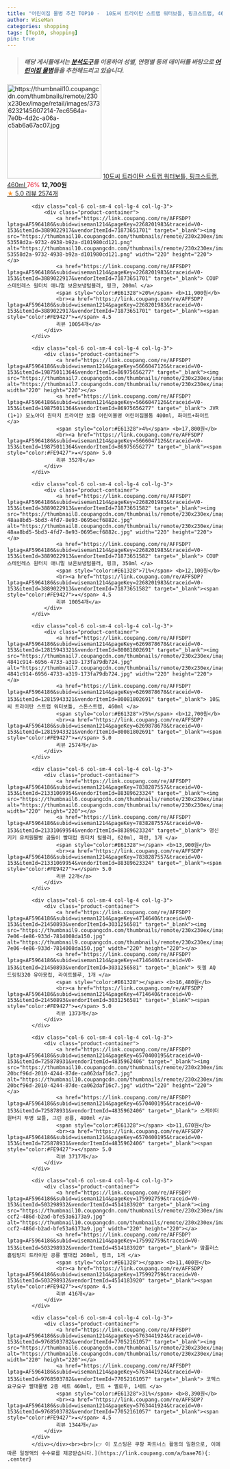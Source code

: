 ```yaml
---
title: "어린이집 물병 추천 TOP10 -  10도씨 트라이탄 스트랩 워터보틀, 핑크스트랩, 460ml "
author: WiseMan
categories: shopping
tags: [Top10, shopping]
pin: true
---
```


> ##### 해당 게시물에서는 [**분석도구**](https://itemscout.io/)를 이용하여 **성별**, **연령별** 등의 데이터를 바탕으로 [**어린이집 물병**](https://link.coupang.com/a/baae76)들을 추천해드리고 있습니다.
<div class="container"><div class="row">
            <div class="col-6 col-sm-4 col-lg-4 col-lg-3">
                <div class="product-container">
                    <a href="https://link.coupang.com/re/AFFSDP?lptag=AF5964186&subid=wiseman1214&pageKey=6269878678&traceid=V0-153&itemId=12815943325&vendorItemId=80081802697" target="_blank"><img src="https://thumbnail10.coupangcdn.com/thumbnails/remote/230x230ex/image/retail/images/3736232145607214-7ec6564a-7e0b-4d2c-a06a-c5ab6a67ac07.jpg" alt="https://thumbnail10.coupangcdn.com/thumbnails/remote/230x230ex/image/retail/images/3736232145607214-7ec6564a-7e0b-4d2c-a06a-c5ab6a67ac07.jpg" width="220" height="220"></a>
                    <a href="https://link.coupang.com/re/AFFSDP?lptag=AF5964186&subid=wiseman1214&pageKey=6269878678&traceid=V0-153&itemId=12815943325&vendorItemId=80081802697" target="_blank"> 10도씨 트라이탄 스트랩 워터보틀, 핑크스트랩, 460ml </a>
                    <span style="color:#E61328">76%</span> <b>12,700원</b>
                    <br><a href="https://link.coupang.com/re/AFFSDP?lptag=AF5964186&subid=wiseman1214&pageKey=6269878678&traceid=V0-153&itemId=12815943325&vendorItemId=80081802697" target="_blank"><span style="color:#FE9427">★</span> 5.0
                    리뷰 2574개</a>
                </div>
            </div>
            
            <div class="col-6 col-sm-4 col-lg-4 col-lg-3">
                <div class="product-container">
                    <a href="https://link.coupang.com/re/AFFSDP?lptag=AF5964186&subid=wiseman1214&pageKey=2268201983&traceid=V0-153&itemId=3889022917&vendorItemId=71873651701" target="_blank"><img src="https://thumbnail10.coupangcdn.com/thumbnails/remote/230x230ex/image/retail/images/2959779854209713-53558d2a-9732-4938-b92a-d101980cd121.png" alt="https://thumbnail10.coupangcdn.com/thumbnails/remote/230x230ex/image/retail/images/2959779854209713-53558d2a-9732-4938-b92a-d101980cd121.png" width="220" height="220"></a>
                    <a href="https://link.coupang.com/re/AFFSDP?lptag=AF5964186&subid=wiseman1214&pageKey=2268201983&traceid=V0-153&itemId=3889022917&vendorItemId=71873651701" target="_blank"> COUP 스테인레스 원터치 애니멀 보온보냉텀블러, 핑크, 200ml </a>
                    <span style="color:#E61328">20%</span> <b>11,900원</b>
                    <br><a href="https://link.coupang.com/re/AFFSDP?lptag=AF5964186&subid=wiseman1214&pageKey=2268201983&traceid=V0-153&itemId=3889022917&vendorItemId=71873651701" target="_blank"><span style="color:#FE9427">★</span> 4.5
                    리뷰 10054개</a>
                </div>
            </div>
            
            <div class="col-6 col-sm-4 col-lg-4 col-lg-3">
                <div class="product-container">
                    <a href="https://link.coupang.com/re/AFFSDP?lptag=AF5964186&subid=wiseman1214&pageKey=5666047126&traceid=V0-153&itemId=19875011364&vendorItemId=86975656277" target="_blank"><img src="https://thumbnail7.coupangcdn.com/thumbnails/remote/230x230ex/image/vendor_inventory/124c/f90b4b3503404214fd5907dbf950859f018d7dd252e54e16931a69f0a294.jpg" alt="https://thumbnail7.coupangcdn.com/thumbnails/remote/230x230ex/image/vendor_inventory/124c/f90b4b3503404214fd5907dbf950859f018d7dd252e54e16931a69f0a294.jpg" width="220" height="220"></a>
                    <a href="https://link.coupang.com/re/AFFSDP?lptag=AF5964186&subid=wiseman1214&pageKey=5666047126&traceid=V0-153&itemId=19875011364&vendorItemId=86975656277" target="_blank"> JVR (1+1) 모노아이 원터치 트라이탄 보틀 어린이물병 어린이집물통 400ml, 화이트+화이트 </a>
                    <span style="color:#E61328">4%</span> <b>17,800원</b>
                    <br><a href="https://link.coupang.com/re/AFFSDP?lptag=AF5964186&subid=wiseman1214&pageKey=5666047126&traceid=V0-153&itemId=19875011364&vendorItemId=86975656277" target="_blank"><span style="color:#FE9427">★</span> 5.0
                    리뷰 352개</a>
                </div>
            </div>
            
            <div class="col-6 col-sm-4 col-lg-4 col-lg-3">
                <div class="product-container">
                    <a href="https://link.coupang.com/re/AFFSDP?lptag=AF5964186&subid=wiseman1214&pageKey=2268201983&traceid=V0-153&itemId=3889022913&vendorItemId=71873651582" target="_blank"><img src="https://thumbnail8.coupangcdn.com/thumbnails/remote/230x230ex/image/retail/images/1744418117104717-48aa8bd5-5bd3-4fd7-8e93-0695ecf6882c.jpg" alt="https://thumbnail8.coupangcdn.com/thumbnails/remote/230x230ex/image/retail/images/1744418117104717-48aa8bd5-5bd3-4fd7-8e93-0695ecf6882c.jpg" width="220" height="220"></a>
                    <a href="https://link.coupang.com/re/AFFSDP?lptag=AF5964186&subid=wiseman1214&pageKey=2268201983&traceid=V0-153&itemId=3889022913&vendorItemId=71873651582" target="_blank"> COUP 스테인레스 원터치 애니멀 보온보냉텀블러, 핑크, 350ml </a>
                    <span style="color:#E61328">71%</span> <b>12,100원</b>
                    <br><a href="https://link.coupang.com/re/AFFSDP?lptag=AF5964186&subid=wiseman1214&pageKey=2268201983&traceid=V0-153&itemId=3889022913&vendorItemId=71873651582" target="_blank"><span style="color:#FE9427">★</span> 4.5
                    리뷰 10054개</a>
                </div>
            </div>
            
            <div class="col-6 col-sm-4 col-lg-4 col-lg-3">
                <div class="product-container">
                    <a href="https://link.coupang.com/re/AFFSDP?lptag=AF5964186&subid=wiseman1214&pageKey=6269878678&traceid=V0-153&itemId=12815943321&vendorItemId=80081802691" target="_blank"><img src="https://thumbnail7.coupangcdn.com/thumbnails/remote/230x230ex/image/retail/images/4353046590177663-4841c914-6956-4733-a319-173fa79db724.jpg" alt="https://thumbnail7.coupangcdn.com/thumbnails/remote/230x230ex/image/retail/images/4353046590177663-4841c914-6956-4733-a319-173fa79db724.jpg" width="220" height="220"></a>
                    <a href="https://link.coupang.com/re/AFFSDP?lptag=AF5964186&subid=wiseman1214&pageKey=6269878678&traceid=V0-153&itemId=12815943321&vendorItemId=80081802691" target="_blank"> 10도씨 트라이탄 스트랩 워터보틀, 스톤스트랩, 460ml </a>
                    <span style="color:#E61328">75%</span> <b>12,700원</b>
                    <br><a href="https://link.coupang.com/re/AFFSDP?lptag=AF5964186&subid=wiseman1214&pageKey=6269878678&traceid=V0-153&itemId=12815943321&vendorItemId=80081802691" target="_blank"><span style="color:#FE9427">★</span> 5.0
                    리뷰 2574개</a>
                </div>
            </div>
            
            <div class="col-6 col-sm-4 col-lg-4 col-lg-3">
                <div class="product-container">
                    <a href="https://link.coupang.com/re/AFFSDP?lptag=AF5964186&subid=wiseman1214&pageKey=7838287557&traceid=V0-153&itemId=21331069954&vendorItemId=88389623324" target="_blank"><img src="https://thumbnail6.coupangcdn.com/thumbnails/remote/230x230ex/image/vendor_inventory/4e97/99b291f174d04f1f220c558fc438e3d0e712fa7af72e7ad5199a527bd285.jpg" alt="https://thumbnail6.coupangcdn.com/thumbnails/remote/230x230ex/image/vendor_inventory/4e97/99b291f174d04f1f220c558fc438e3d0e712fa7af72e7ad5199a527bd285.jpg" width="220" height="220"></a>
                    <a href="https://link.coupang.com/re/AFFSDP?lptag=AF5964186&subid=wiseman1214&pageKey=7838287557&traceid=V0-153&itemId=21331069954&vendorItemId=88389623324" target="_blank"> 명신 키키 유치원물병 곰돌이 빨대컵 원터치 텀블러, 620ml, 파란, 1개 </a>
                    <span style="color:#E61328"></span> <b>13,900원</b>
                    <br><a href="https://link.coupang.com/re/AFFSDP?lptag=AF5964186&subid=wiseman1214&pageKey=7838287557&traceid=V0-153&itemId=21331069954&vendorItemId=88389623324" target="_blank"><span style="color:#FE9427">★</span> 5.0
                    리뷰 22개</a>
                </div>
            </div>
            
            <div class="col-6 col-sm-4 col-lg-4 col-lg-3">
                <div class="product-container">
                    <a href="https://link.coupang.com/re/AFFSDP?lptag=AF5964186&subid=wiseman1214&pageKey=4714640&traceid=V0-153&itemId=21450893&vendorItemId=3031256581" target="_blank"><img src="https://thumbnail9.coupangcdn.com/thumbnails/remote/230x230ex/image/product/image/vendoritem/2018/08/10/3031256581/f33f3659-7e06-4e86-933d-7814008da150.jpg" alt="https://thumbnail9.coupangcdn.com/thumbnails/remote/230x230ex/image/product/image/vendoritem/2018/08/10/3031256581/f33f3659-7e06-4e86-933d-7814008da150.jpg" width="220" height="220"></a>
                    <a href="https://link.coupang.com/re/AFFSDP?lptag=AF5964186&subid=wiseman1214&pageKey=4714640&traceid=V0-153&itemId=21450893&vendorItemId=3031256581" target="_blank"> 릿첼 AQ 드링킹320 유아용컵, 라이트블루, 1개 </a>
                    <span style="color:#E61328"></span> <b>16,480원</b>
                    <br><a href="https://link.coupang.com/re/AFFSDP?lptag=AF5964186&subid=wiseman1214&pageKey=4714640&traceid=V0-153&itemId=21450893&vendorItemId=3031256581" target="_blank"><span style="color:#FE9427">★</span> 5.0
                    리뷰 1373개</a>
                </div>
            </div>
            
            <div class="col-6 col-sm-4 col-lg-4 col-lg-3">
                <div class="product-container">
                    <a href="https://link.coupang.com/re/AFFSDP?lptag=AF5964186&subid=wiseman1214&pageKey=6570400195&traceid=V0-153&itemId=725878931&vendorItemId=4835962406" target="_blank"><img src="https://thumbnail10.coupangcdn.com/thumbnails/remote/230x230ex/image/retail/images/2890080999858683-20bcf96d-2010-4244-87de-ca062daf16c7.jpg" alt="https://thumbnail10.coupangcdn.com/thumbnails/remote/230x230ex/image/retail/images/2890080999858683-20bcf96d-2010-4244-87de-ca062daf16c7.jpg" width="220" height="220"></a>
                    <a href="https://link.coupang.com/re/AFFSDP?lptag=AF5964186&subid=wiseman1214&pageKey=6570400195&traceid=V0-153&itemId=725878931&vendorItemId=4835962406" target="_blank"> 스케이터 원터치 투명 보틀, 그린 공룡, 480ml </a>
                    <span style="color:#E61328"></span> <b>11,670원</b>
                    <br><a href="https://link.coupang.com/re/AFFSDP?lptag=AF5964186&subid=wiseman1214&pageKey=6570400195&traceid=V0-153&itemId=725878931&vendorItemId=4835962406" target="_blank"><span style="color:#FE9427">★</span> 5.0
                    리뷰 3717개</a>
                </div>
            </div>
            
            <div class="col-6 col-sm-4 col-lg-4 col-lg-3">
                <div class="product-container">
                    <a href="https://link.coupang.com/re/AFFSDP?lptag=AF5964186&subid=wiseman1214&pageKey=175992759&traceid=V0-153&itemId=503298932&vendorItemId=4514183920" target="_blank"><img src="https://thumbnail10.coupangcdn.com/thumbnails/remote/230x230ex/image/retail/images/2019/03/18/15/1/9401b590-ccf2-486d-b2ad-bfe53a6173a9.jpg" alt="https://thumbnail10.coupangcdn.com/thumbnails/remote/230x230ex/image/retail/images/2019/03/18/15/1/9401b590-ccf2-486d-b2ad-bfe53a6173a9.jpg" width="220" height="220"></a>
                    <a href="https://link.coupang.com/re/AFFSDP?lptag=AF5964186&subid=wiseman1214&pageKey=175992759&traceid=V0-153&itemId=503298932&vendorItemId=4514183920" target="_blank"> 맘플러스 흘림방지 트라이탄 공룡 빨대컵 260ml, 핑크, 1개 </a>
                    <span style="color:#E61328"></span> <b>11,400원</b>
                    <br><a href="https://link.coupang.com/re/AFFSDP?lptag=AF5964186&subid=wiseman1214&pageKey=175992759&traceid=V0-153&itemId=503298932&vendorItemId=4514183920" target="_blank"><span style="color:#FE9427">★</span> 4.5
                    리뷰 416개</a>
                </div>
            </div>
            
            <div class="col-6 col-sm-4 col-lg-4 col-lg-3">
                <div class="product-container">
                    <a href="https://link.coupang.com/re/AFFSDP?lptag=AF5964186&subid=wiseman1214&pageKey=5763441924&traceid=V0-153&itemId=9768503782&vendorItemId=77052161057" target="_blank"><img src="https://thumbnail6.coupangcdn.com/thumbnails/remote/230x230ex/image/rs_quotation_api/dprapkmz/e3f1581a5e8a4302bc93d710205f460e.jpg" alt="https://thumbnail6.coupangcdn.com/thumbnails/remote/230x230ex/image/rs_quotation_api/dprapkmz/e3f1581a5e8a4302bc93d710205f460e.jpg" width="220" height="220"></a>
                    <a href="https://link.coupang.com/re/AFFSDP?lptag=AF5964186&subid=wiseman1214&pageKey=5763441924&traceid=V0-153&itemId=9768503782&vendorItemId=77052161057" target="_blank"> 코멕스 요구요구 빨대물병 2종 세트 460ml, 민트 + 옐로우, 1세트 </a>
                    <span style="color:#E61328">31%</span> <b>8,390원</b>
                    <br><a href="https://link.coupang.com/re/AFFSDP?lptag=AF5964186&subid=wiseman1214&pageKey=5763441924&traceid=V0-153&itemId=9768503782&vendorItemId=77052161057" target="_blank"><span style="color:#FE9427">★</span> 4.5
                    리뷰 1344개</a>
                </div>
            </div>
            </div></div><br><br>[👉 이 포스팅은 쿠팡 파트너스 활동의 일환으로, 이에 따른 일정액의 수수료를 제공받습니다.](https://link.coupang.com/a/baae76){: .center}